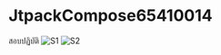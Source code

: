 # JtpackCompose65410014
สอบปฏิบัติ
![S1](https://github.com/user-attachments/assets/799e632b-005f-45bf-91dc-948f08cc795f)
![S2](https://github.com/user-attachments/assets/a825aa7b-ba9c-43d8-8b5f-0245457aafa7)
